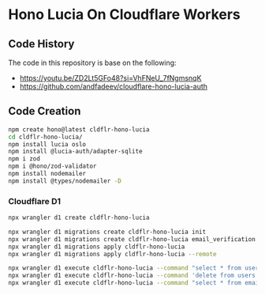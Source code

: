 # Hono Lucia On Cloudflare Workers

## Code History

The code in this repository is base on the following:

- https://youtu.be/ZD2Lt5GFo48?si=VhFNeU_7fNgmsnqK
- https://github.com/andfadeev/cloudflare-hono-lucia-auth

## Code Creation

```bash
npm create hono@latest cldflr-hono-lucia
cd cldflr-hono-lucia/
npm install lucia oslo
npm install @lucia-auth/adapter-sqlite
npm i zod
npm i @hono/zod-validator
npm install nodemailer
npm install @types/nodemailer -D
```

### Cloudflare D1

```bash
npx wrangler d1 create cldflr-hono-lucia

npx wrangler d1 migrations create cldflr-hono-lucia init
npx wrangler d1 migrations create cldflr-hono-lucia email_verification
npx wrangler d1 migrations apply cldflr-hono-lucia
npx wrangler d1 migrations apply cldflr-hono-lucia --remote
```

```bash
npx wrangler d1 execute cldflr-hono-lucia --command "select * from users"
npx wrangler d1 execute cldflr-hono-lucia --command 'delete from users where email = "carlton.joseph@gmail.com"'
npx wrangler d1 execute cldflr-hono-lucia --command "select * from email_verification_codes"
```
